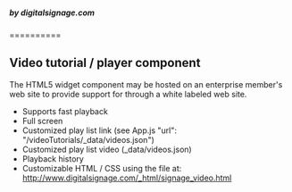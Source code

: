 <h5>by digitalsignage.com</h5>
==========


Video tutorial / player component
---------------------------------------

The HTML5 widget component may be hosted on an enterprise member's web site to provide support for through a white labeled web site.

 - Supports fast playback
 - Full screen
 - Customized play list link (see App.js "url": "/videoTutorials/_data/videos.json")
 - Customized play list video (_data/videos.json)
 - Playback history
 - Customizable HTML / CSS using the file at: http://www.digitalsignage.com/_html/signage_video.html

